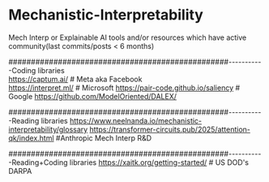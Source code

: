 # Mechanistic-Interpretability
Mech Interp or Explainable AI tools and/or resources which have active community(last commits/posts &lt; 6 months) 


#################################################-----------Coding libraries
<br> https://captum.ai/                                          # Meta aka Facebook
<br>https://interpret.ml/                                       # Microsoft
https://pair-code.github.io/saliency                        # Google
https://github.com/ModelOriented/DALEX/


#################################################-----------Reading libraries
https://www.neelnanda.io/mechanistic-interpretability/glossary
https://transformer-circuits.pub/2025/attention-qk/index.html         #Anthropic Mech Interp R&D



#################################################-----------Reading+Coding libraries
https://xaitk.org/getting-started/    # US DOD's DARPA 

